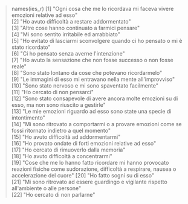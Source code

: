 > names(ies_r)
 [1] "Ogni cosa che me lo ricordava mi faceva vivere emozioni relative ad esso"                                                                           
 [2] "Ho avuto difficoltà a restare addormentato"                                                                                                         
 [3] "Altre cose hanno continuato a farmici pensare"                                                                                                      
 [4] "Mi sono sentito irritabile ed arrabbiato"                                                                                                           
 [5] "Ho evitato di lasciarmi sconvolgere quando ci ho pensato o mi è stato ricordato"                                                                    
 [6] "Ci ho pensato senza averne l'intenzione"                                                                                                            
 [7] "Ho avuto la sensazione che non fosse successo o non fosse reale"                                                                                    
 [8] "Sono stato lontano da cose che potevano ricordarmelo"                                                                                               
 [9] "Le immagini di esso mi entravano nella mente all'improvviso"                                                                                        
[10] "Sono stato nervoso e mi sono spaventato facilmente"                                                                                                 
[11] "Ho cercato di non pensarci"                                                                                                                         
[12] "Sono stato consapevole di avere ancora molte emozioni su di esso, ma non sono riuscito a gestirle"                                                  
[13] "Le mie emozioni riguardo ad esso sono state una specie di intontimento"                                                                             
[14] "Mi sono ritrovato a comportarmi o a provare emozioni come se fossi ritornato indietro a quel momento"                                               
[15] "Ho avuto difficoltà ad addormentarmi"                                                                                                               
[16] "Ho provato ondate di forti emozioni relative ad esso"                                                                                               
[17] "Ho cercato di rimuoverlo dalla memoria"                                                                                                             
[18] "Ho avuto difficoltà a concentrarmi"                                                                                                                 
[19] "Cose che me lo hanno fatto ricordare mi hanno provocato reazioni fisiche come sudorazione, difficoltà a respirare, nausea o accelerazione del cuore"
[20] "Ho fatto sogni su di esso"                                                                                                                          
[21] "Mi sono ritrovato ad essere guardingo e vigilante rispetto all'ambiente o alle persone"                                                             
[22] "Ho cercato di non parlarne"     
